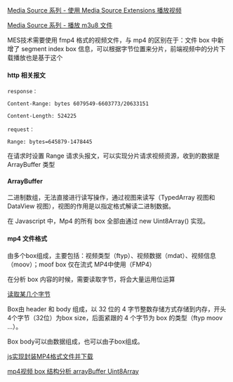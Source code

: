 <a href="https://www.jackpu.com/media-source-xi-lie/">Media Source 系列 - 使用 Media Source Extensions 播放视频</a>

<a href="https://juejin.im/entry/5aa64acb6fb9a028b6172adf">Media Source 系列 - 播放 m3u8 文件</a>


MES技术需要使用 fmp4 格式的视频文件，与 mp4 的区别在于：文件 box 中新增了 segment index box 信息，可以根据字节位置来分片，前端视频中的分片下载播放也是基于这个


#### http 相关报文

```
response：

Content-Range: bytes 6079549-6603773/20633151

Content-Length: 524225

request：

Range: bytes=645879-1478445
```

在请求时设置 Range 请求头报文，可以实现分片请求视频资源，收到的数据是 ArrayBuffer 类型

#### ArrayBuffer

二进制数组，无法直接进行读写操作，通过视图来读写（TypedArray 视图和 DataView 视图），视图的作用是以指定格式解读二进制数据。

在 Javascript 中，Mp4 的所有 box 全部由通过 new Uint8Array() 实现。

#### mp4 文件格式

由多个box组成，主要包括：视频类型（ftyp）、视频数据（mdat）、视频信息（moov）；moof box 仅在流式 MP4中使用（FMP4）

在分析 box 内容的时候，需要读取字节，将会大量运用位运算

<a href="https://github.com/HanLess/experience/blob/master/js/%E8%A7%86%E9%A2%91%E6%8A%80%E6%9C%AF/%E4%BD%8D%E8%BF%90%E7%AE%97_%E6%8A%BD%E5%8F%96%E6%9F%90%E4%B8%AA%E5%AD%97%E8%8A%82.md">读取某几个字节</a>

Box由 header 和 body 组成，以 32 位的 4 字节整数存储方式存储到内存，开头4个字节（32位）为box size，后面紧跟的 4 个字节为 box 的类型（ftyp moov ...）。

Box body可以由数据组成，也可以由子box组成。

<a href="https://juejin.im/post/5b016ca36fb9a07aad17cd13">js实现封装MP4格式文件并下载</a>

<a href="https://www.google.com.hk/search?newwindow=1&safe=strict&ei=n_MqXYyUG4nn-AaXzIbgBQ&q=mp4%E8%A7%86%E9%A2%91+box+%E7%BB%93%E6%9E%84%E5%88%86%E6%9E%90+arrayBuffer+Uint8Array&oq=mp4%E8%A7%86%E9%A2%91+box+%E7%BB%93%E6%9E%84%E5%88%86%E6%9E%90+arrayBuffer+Uint8Array&gs_l=psy-ab.3...7209.8753..9343...0.0..0.273.795.0j2j2......0....1..gws-wiz.jVFkLN_Mw9w">mp4视频 box 结构分析 arrayBuffer Uint8Array</a>


